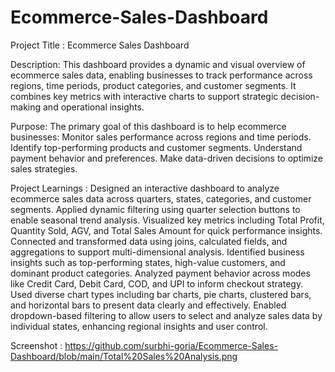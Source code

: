 # Ecommerce-Sales-Dashboard

Project Title : Ecommerce Sales Dashboard

Description: This dashboard provides a dynamic and visual overview of ecommerce sales data, enabling businesses to track performance across regions, time periods, product categories, and customer segments. It combines key metrics with interactive charts to support strategic decision-making and operational insights.

Purpose: The primary goal of this dashboard is to help ecommerce businesses: 
                   Monitor sales performance across regions and time periods. 
                   Identify top-performing products and customer segments.
                   Understand payment behavior and preferences. 
                   Make data-driven decisions to optimize sales strategies.
                   
Project Learnings : Designed an interactive dashboard to analyze ecommerce sales data across quarters, states, categories, and customer segments.
                    Applied dynamic filtering using quarter selection buttons to enable seasonal trend analysis.
                    Visualized key metrics including Total Profit, Quantity Sold, AGV, and Total Sales Amount for quick performance insights.
                    Connected and transformed data using joins, calculated fields, and aggregations to support multi-dimensional analysis.
                    Identified business insights such as top-performing states, high-value customers, and dominant product categories.
                    Analyzed payment behavior across modes like Credit Card, Debit Card, COD, and UPI to inform checkout strategy.
                    Used diverse chart types including bar charts, pie charts, clustered bars, and horizontal bars to present data clearly and effectively.
                    Enabled dropdown-based filtering to allow users to select and analyze sales data by individual states, enhancing regional insights and user control.

Screenshot : https://github.com/surbhi-goria/Ecommerce-Sales-Dashboard/blob/main/Total%20Sales%20Analysis.png
